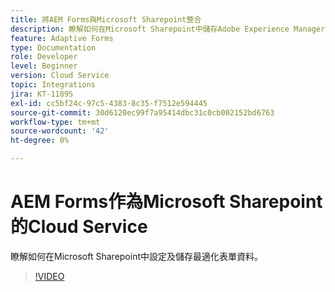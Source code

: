 ```yaml
---
title: 將AEM Forms與Microsoft Sharepoint整合
description: 瞭解如何在Microsoft Sharepoint中儲存Adobe Experience Manager Forms作為Cloud Service提交資料
feature: Adaptive Forms
type: Documentation
role: Developer
level: Beginner
version: Cloud Service
topic: Integrations
jira: KT-11895
exl-id: cc5bf24c-97c5-4383-8c35-f7512e594445
source-git-commit: 30d6120ec99f7a95414dbc31c0cb002152bd6763
workflow-type: tm+mt
source-wordcount: '42'
ht-degree: 0%

---
```


# AEM Forms作為Microsoft Sharepoint的Cloud Service

瞭解如何在Microsoft Sharepoint中設定及儲存最適化表單資料。

>[!VIDEO](https://video.tv.adobe.com/v/3415793/?quality=12&learn=on)
